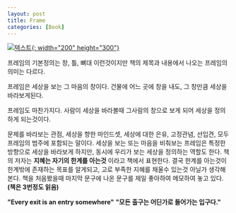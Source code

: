```yaml
---
layout: post
title: Frame
categories: [Book]
---
```


[![텍스트](http://image.yes24.com/Goods/30872852/800x0){: width="200" height="300"}](http://www.yes24.com/Product/Goods/30872852?scode=032&OzSrank=1)


프레임의 기본정의는 창, 틀, 뼈대 이런것이지만 책의 제목과 내용에서 나오는 프레임의 의미는 다르다.

프레임은 세상을 보는 그 마음의 창이다. 건물에 어느 곳에 창을 내도, 그 창만큼 세상을 바라보게된다.

프레임도 마찬가지다. 사람이 세상을 바라볼때 그사람의 창으로 보게 되어 세상을 정의하게 되는것이다.

문제를 바라보는 관점, 세상을 향한 마인드셋, 세상에 대한 은유, 고정관념, 선입견, 모두 프레임의 범주에 포함되는 말이다.
세상을 보는 또는 마음을 비춰보는 프레임은 특정한 방향으로 세상을 바라보게 하지만, 동시에 우리가 보는 세상을 정의하는 역할도 한다.
책의 저자는 **지혜는 자기의 한계를 아는것** 이라고 책에서 표현한다. 결국 한계를 아는것이 한계밖에 존재하는 목표를 알게되고, 고로 부족한 지혜를 채울수 있는것 아닐가 생각해본다.
책을 처음봤을때 마지막 문구에 나온 문구를 제일 좋아하여 메모하여 놓고 있다. **(책은 3번정도 읽음)**

**"Every exit is an entry somewhere"**
**"모든 출구는 어딘가로 들어가는 입구다."**